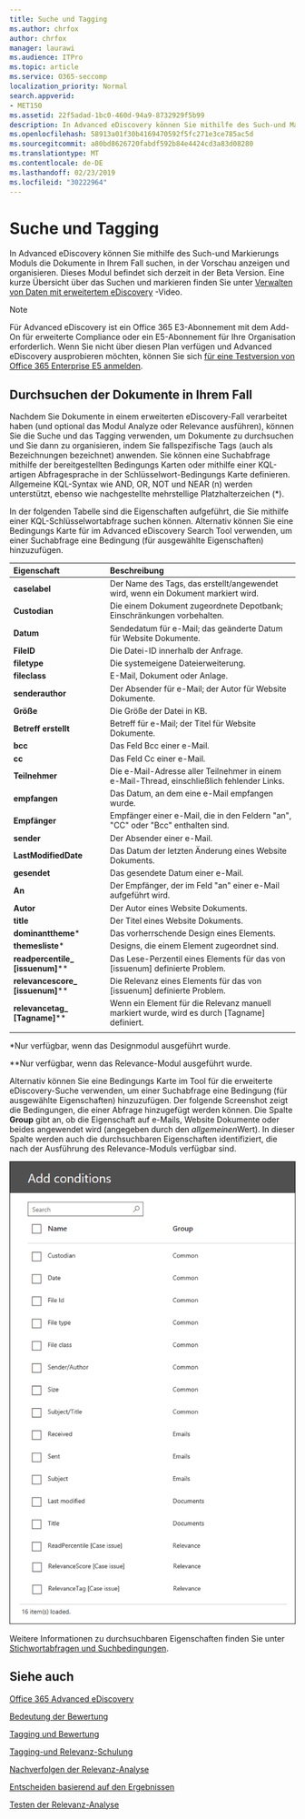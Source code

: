 ```yaml
---
title: Suche und Tagging
ms.author: chrfox
author: chrfox
manager: laurawi
ms.audience: ITPro
ms.topic: article
ms.service: O365-seccomp
localization_priority: Normal
search.appverid:
- MET150
ms.assetid: 22f5adad-1bc0-460d-94a9-8732929f5b99
description: In Advanced eDiscovery können Sie mithilfe des Such-und Markierungs Moduls die Dokumente in Ihrem Fall suchen, in der Vorschau anzeigen und organisieren. Dieses Modul befindet sich derzeit in der Beta Version.
ms.openlocfilehash: 58913a01f30b4169470592f5fc271e3ce785ac5d
ms.sourcegitcommit: a80bd8626720fabdf592b84e4424cd3a83d08280
ms.translationtype: MT
ms.contentlocale: de-DE
ms.lasthandoff: 02/23/2019
ms.locfileid: "30222964"
---
```

# <a name="search-and-tagging"></a>Suche und Tagging

In Advanced eDiscovery können Sie mithilfe des Such-und Markierungs Moduls die Dokumente in Ihrem Fall suchen, in der Vorschau anzeigen und organisieren. Dieses Modul befindet sich derzeit in der Beta Version. Eine kurze Übersicht über das Suchen und markieren finden Sie unter [Verwalten von Daten mit erweitertem eDiscovery](https://www.youtube.com/watch?v=VaPYL3DHP6I) -Video.

> [!NOTE]
> Für Advanced eDiscovery ist ein Office 365 E3-Abonnement mit dem Add-On für erweiterte Compliance oder ein E5-Abonnement für Ihre Organisation erforderlich. Wenn Sie nicht über diesen Plan verfügen und Advanced eDiscovery ausprobieren möchten, können Sie sich [für eine Testversion von Office 365 Enterprise E5 anmelden](https://go.microsoft.com/fwlink/p/?LinkID=698279). 
  
## <a name="search-the-documents-in-your-case"></a>Durchsuchen der Dokumente in Ihrem Fall

Nachdem Sie Dokumente in einem erweiterten eDiscovery-Fall verarbeitet haben (und optional das Modul Analyze oder Relevance ausführen), können Sie die Suche und das Tagging verwenden, um Dokumente zu durchsuchen und Sie dann zu organisieren, indem Sie fallspezifische Tags (auch als Bezeichnungen bezeichnet) anwenden. Sie können eine Suchabfrage mithilfe der bereitgestellten Bedingungs Karten oder mithilfe einer KQL-artigen Abfragesprache in der Schlüsselwort-Bedingungs Karte definieren. Allgemeine KQL-Syntax wie AND, OR, NOT und NEAR (n) werden unterstützt, ebenso wie nachgestellte mehrstellige Platzhalterzeichen (*). 

In der folgenden Tabelle sind die Eigenschaften aufgeführt, die Sie mithilfe einer KQL-Schlüsselwortabfrage suchen können. Alternativ können Sie eine Bedingungs Karte für im Advanced eDiscovery Search Tool verwenden, um einer Suchabfrage eine Bedingung (für ausgewählte Eigenschaften) hinzuzufügen.

|**Eigenschaft**|**Beschreibung**|
|:-----|:-----|
|**caselabel** <br/> | Der Name des Tags, das erstellt/angewendet wird, wenn ein Dokument markiert wird. <br/> |
|**Custodian** <br/> | Die einem Dokument zugeordnete Depotbank; Einschränkungen vorbehalten. <br/> |
|**Datum** <br/> | Sendedatum für e-Mail; das geänderte Datum für Website Dokumente. <br/> |
|**FileID** <br/> | Die Datei-ID innerhalb der Anfrage. <br/> |
|**filetype** <br/> | Die systemeigene Dateierweiterung. <br/> |
|**fileclass** <br/> | E-Mail, Dokument oder Anlage. <br/> |
|**senderauthor** <br/> | Der Absender für e-Mail; der Autor für Website Dokumente. <br/> |
|**Größe** <br/> | Die Größe der Datei in KB. <br/> |
|**Betreff erstellt** <br/> | Betreff für e-Mail; der Titel für Website Dokumente. <br/> |
|**bcc** <br/> | Das Feld Bcc einer e-Mail. <br/> |
|**cc** <br/> | Das Feld Cc einer e-Mail. <br/> |
|**Teilnehmer** <br/> | Die e-Mail-Adresse aller Teilnehmer in einem e-Mail-Thread, einschließlich fehlender Links. <br/> |
|**empfangen** <br/> | Das Datum, an dem eine e-Mail empfangen wurde. <br/> |
|**Empfänger** <br/> | Empfänger einer e-Mail, die in den Feldern "an", "CC" oder "Bcc" enthalten sind. <br/> |
|**sender** <br/> | Der Absender einer e-Mail. <br/> |
|**LastModifiedDate** <br/> | Das Datum der letzten Änderung eines Website Dokuments. <br/> |
|**gesendet** <br/> | Das gesendete Datum einer e-Mail. <br/> |
|**An** <br/> | Der Empfänger, der im Feld "an" einer e-Mail aufgeführt wird. <br/> |
|**Autor** <br/> | Der Autor eines Website Dokuments. <br/> |
|**title** <br/> | Der Titel eines Website Dokuments. <br/> |
|**dominanttheme**\* <br/> | Das vorherrschende Design eines Elements. <br/> |
|**themesliste**\* <br/> | Designs, die einem Element zugeordnet sind. <br/> |
|**readpercentile_ [issuenum]**\*\* <br/> | Das Lese-Perzentil eines Elements für das von [issuenum] definierte Problem. <br/> |
|**relevancescore_ [issuenum]**\*\* <br/> | Die Relevanz eines Elements für das von [issuenum] definierte Problem. <br/> |
|**relevancetag_ [Tagname]**\*\* <br/> | Wenn ein Element für die Relevanz manuell markiert wurde, wird es durch [Tagname] definiert. <br/> |
|||

\*Nur verfügbar, wenn das Designmodul ausgeführt wurde.

\*\*Nur verfügbar, wenn das Relevance-Modul ausgeführt wurde.

Alternativ können Sie eine Bedingungs Karte im Tool für die erweiterte eDiscovery-Suche verwenden, um einer Suchabfrage eine Bedingung (für ausgewählte Eigenschaften) hinzuzufügen. Der folgende Screenshot zeigt die Bedingungen, die einer Abfrage hinzugefügt werden können. Die Spalte **Group** gibt an, ob die Eigenschaft auf e-Mails, Website Dokumente oder beides angewendet wird (angegeben durch den *allgemeinen*Wert). In dieser Spalte werden auch die durchsuchbaren Eigenschaften identifiziert, die nach der Ausführung des Relevance-Moduls verfügbar sind.

![Suchbedingungen im Tool für die erweiterte eDiscovery-Suche](media/AeDSearchConditions.png)

Weitere Informationen zu durchsuchbaren Eigenschaften finden Sie unter [Stichwortabfragen und Suchbedingungen](keyword-queries-and-search-conditions.md).
  
## <a name="see-also"></a>Siehe auch

[Office 365 Advanced eDiscovery](office-365-advanced-ediscovery.md)
  
[Bedeutung der Bewertung](assessment-in-relevance-in-advanced-ediscovery.md)
  
[Tagging und Bewertung](tagging-and-assessment-in-advanced-ediscovery.md)
  
[Tagging-und Relevanz-Schulung](tagging-and-relevance-training-in-advanced-ediscovery.md)
  
[Nachverfolgen der Relevanz-Analyse](track-relevance-analysis-in-advanced-ediscovery.md)
  
[Entscheiden basierend auf den Ergebnissen](decision-based-on-the-results-in-advanced-ediscovery.md)
  
[Testen der Relevanz-Analyse](test-relevance-analysis-in-advanced-ediscovery.md)

